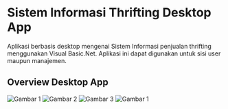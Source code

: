 # Sistem Informasi Thrifting Desktop App

Aplikasi berbasis desktop mengenai Sistem Informasi penjualan thrifting menggunakan Visual Basic.Net. Aplikasi ini dapat digunakan untuk sisi user maupun manajemen.

## Overview Desktop App
![Gambar 1](https://i.ibb.co/GdzX6Bt/t1.jpg)
![Gambar 2](https://i.ibb.co/fM9RK5Y/t3.jpg)
![Gambar 3](https://i.ibb.co/X2Nyb4H/t2.jpg)
![Gambar 1](https://i.ibb.co/hsHk2nM/t4.jpg)


